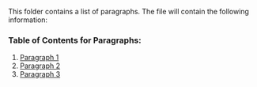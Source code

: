This folder contains a list of paragraphs. The file will contain the following information:

### Table of Contents for Paragraphs:
1. [Paragraph 1](paragraph-1/readme.md)
2. [Paragraph 2](paragraph-2/readme.md)
3. [Paragraph 3](paragraph-3/readme.md)

